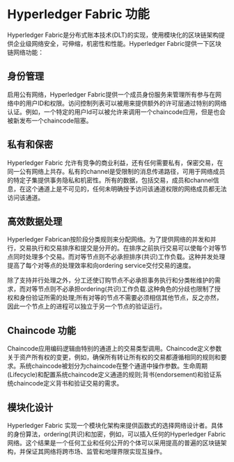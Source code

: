 # Hyperledger Fabric 功能

Hyperledger Fabric是分布式账本技术(DLT)的实现，使用模块化的区块链架构提供企业级网络安全，可伸缩，机密性和性能。Hyperledger Fabric提供一下区块链网络功能：

## 身份管理

启用公有网络，Hyperledger Fabric提供一个成员身份服务来管理所有参与在网络中的用户ID和权限。访问控制列表可以被用来提供额外的许可层通过特别的网络认证。例如，一个特定的用户Id可以被允许来调用一个chaincode应用，但是也会被新发布一个chaincode阻塞。

## 私有和保密

Hyperledger Fabric 允许有竞争的商业利益，还有任何需要私有，保密交易，在同一公有网络上共存。私有的channel是受限制的消息传递路径，可用于网络成员的特定子集提供事务隐私和机密性。所有的数据，包括交易，成员和channel信息，在这个通道上是不可见的，任何未明确授予访问该通道权限的网络成员都无法访问该通道。

## 高效数据处理

Hyperledger Fabrican按阶段分类规则来分配网络。为了提供网络的并发和并行，交易执行和交易排序和提交是分开的。在排序之前执行交易可以使每个对等节点同时处理多个交易。而对等节点则不必承担排序(共识)工作负载。这种并发处理提高了每个对等点的处理效率和向ordering service交付交易的速度。

除了支持并行处理之外，分工还使订购节点不必承担事务执行和分类帐维护的需求，而对等节点则不必承担ordering(共识)工作负载.这种角色的分歧也限制了授权和身份验证所需的处理;所有对等的节点不需要必须相信其他节点，反之亦然，因此一个节点上的进程可以独立于另一个节点的验证运行。

## Chaincode 功能

Chaincode应用编码逻辑由特别的通道上的交易类型调用。Chaincode定义参数关于资产所有权的变更，例如，确保所有转让所有权的交易都遵循相同的规则和要求。系统chaincode被划分为chaincode在整个通道中操作参数。生命周期(Lifecycle)和配置系统chaincode定义通道的规则;背书(endorsement)和验证系统chaincode定义背书和验证交易的需求。

## 模块化设计

Hyperledger Fabric 实现一个模块化架构来提供函数式的选择网络设计者。具体的身份算法，ordering(共识)和加密，例如，可以插入任何的Hyperledger Fabric 网络。这个结果是一个任何工业和任何公开的个体可以采用提高的普遍的区块链架构，并保证其网络将跨市场、监管和地理界限实现互操作。